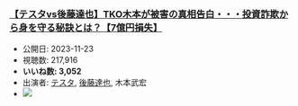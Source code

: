 ### [【テスタvs後藤達也】TKO木本が被害の真相告白・・・投資詐欺から身を守る秘訣とは？【7億円損失】](https://www.youtube.com/watch?v=280E4OR9c7E)
-   公開日: 2023-11-23
-   視聴数: 217,916
-   **いいね数: 3,052**
-   出演者: [テスタ](/rehacq_fan/people/テスタ "wikilink"), [後藤達也](/rehacq_fan/people/後藤達也 "wikilink"), 木本武宏
- [![](https://img.youtube.com/vi/280E4OR9c7E/hqdefault.jpg)](https://www.youtube.com/watch?v=280E4OR9c7E)
